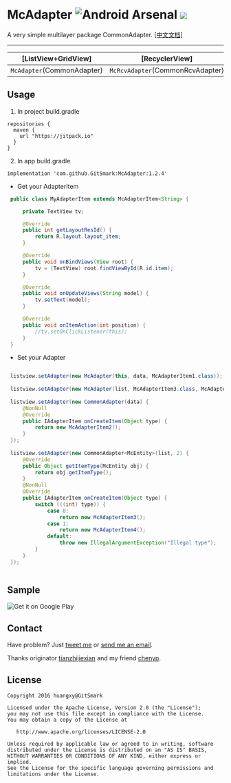 # McAdapter ![Android Arsenal](https://img.shields.io/badge/Android%20%20%20%20%20Arsenal-%20McAdapter%20-brightgreen.svg?style=flat) [![](https://img.shields.io/badge/JitPack-1.2.4-blue.svg)](https://jitpack.io/#GitSmark/McAdapter)
A very simple multilayer package CommonAdapter.      [[中文文档]](https://github.com/GitSmark/McAdapter/blob/master/README&#32;-&#32;zh_CN.md) 

------
|      [ListView+GridView]       |          [RecyclerView]          |           [ViewPager]          |
| :----------------------------: | :------------------------------: |  :---------------------------: |
|   `McAdapter`(CommonAdapter)   | `McRcvAdapter`(CommonRcvAdapter) |        CommonPagerAdapter      |

Usage
-----
  1. In project build.gradle
  ```
  repositories {
    maven {
      url "https://jitpack.io"
    }
  }
  ```
  2. In app build.gradle
  ```
  implementation 'com.github.GitSmark:McAdapter:1.2.4'
  ```
* Get your AdapterItem
 ```java
  public class MyAdapterItem extends McAdapterItem<String> {

      private TextView tv;

      @Override
      public int getLayoutResId() {
          return R.layout.layout_item;
      }

      @Override
      public void onBindViews(View root) {
          tv = (TextView) root.findViewById(R.id.item);
      }

      @Override
      public void onUpdateViews(String model) {
          tv.setText(model);
      }

      @Override
      public void onItemAction(int position) {
          //tv.setOnClickListener(this);
      }
  }
 ```
* Set your Adapter
 ```java
 
  listview.setAdapter(new McAdapter(this, data, McAdapterItem1.class)); //添加监听 
  
  listview.setAdapter(new McAdapter(list, McAdapterItem3.class, McAdapterItem4.class));
  
  listview.setAdapter(new CommonAdapter(data) {
      @NonNull
      @Override
      public IAdapterItem onCreateItem(Object type) {
          return new McAdapterItem2();
      }
  });
  
  listview.setAdapter(new CommonAdapter<McEntity>(list, 2) {
      @Override
      public Object getItemType(McEntity obj) {
          return obj.getItemType();
      }
      @NonNull
      @Override
      public IAdapterItem onCreateItem(Object type) {
          switch (((int) type)) {
              case 0:
                  return new McAdapterItem3();
              case 1:
                  return new McAdapterItem4();
              default:
                  throw new IllegalArgumentException("Illegal type");
          }
      }
  });
  
  ```

Sample
------
![Get it on Google Play](http://www.android.com/images/brand/get_it_on_play_logo_small.png)

Contact
--------
  Have problem? Just [tweet me](https://twitter.com/huangxy) or [send me an email](mailto:huangxy8023@foxmail.com).
  
  Thanks originator [tianzhijiexian](https://github.com/tianzhijiexian/CommonAdapter) and my friend [chenyp](https://github.com/chenyp1994).

License
----------

    Copyright 2016 huangxy@GitSmark

    Licensed under the Apache License, Version 2.0 (the "License");
    you may not use this file except in compliance with the License.
    You may obtain a copy of the License at

       http://www.apache.org/licenses/LICENSE-2.0

    Unless required by applicable law or agreed to in writing, software
    distributed under the License is distributed on an "AS IS" BASIS,
    WITHOUT WARRANTIES OR CONDITIONS OF ANY KIND, either express or implied.
    See the License for the specific language governing permissions and
    limitations under the License.


